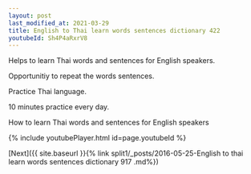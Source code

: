 ```yaml
---
layout: post
last_modified_at: 2021-03-29
title: English to Thai learn words sentences dictionary 422 
youtubeId: Sh4P4aRxrV8
---
```

 
 
Helps to learn Thai words and sentences for English speakers.

Opportunitiy to repeat the words sentences. 

Practice Thai language. 
 
10 minutes practice every day. 
 
How to learn Thai words and sentences for English speakers 
 
{% include youtubePlayer.html id=page.youtubeId %}
 
 
[Next]({{ site.baseurl }}{% link  split1/_posts/2016-05-25-English to thai learn words sentences dictionary 917 .md%})
 
